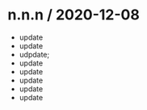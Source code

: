
n.n.n / 2020-12-08
==================

  * update
  * update
  * udpdate;
  * update
  * update
  * update
  * update
  * update
